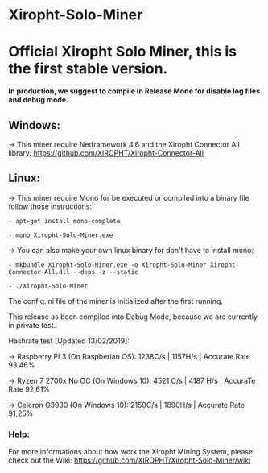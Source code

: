# Xiropht-Solo-Miner
<h1>Official Xiropht Solo Miner, this is the first stable version.</h1>

**In production, we suggest to compile in Release Mode for disable log files and debug mode.**

<h2>Windows:</h2>

-> This miner require Netframework 4.6 and the Xiropht Connector All library: https://github.com/XIROPHT/Xiropht-Connector-All

<h2>Linux:</h2>

-> This miner require Mono for be executed or compiled into a binary file follow those instructions:

~~~text
- apt-get install mono-complete

- mono Xiropht-Solo-Miner.exe
~~~

-> You can also make your own linux binary for don't have to install mono:

~~~text
- mkbundle Xiropht-Solo-Miner.exe -o Xiropht-Solo-Miner Xiropht-Connector-All.dll --deps -z --static

- ./Xiropht-Solo-Miner
~~~

The config.ini file of the miner is initialized after the first running.

This release as been compiled into Debug Mode, because we are currently in private test.

Hashrate test [Updated 13/02/2019]:

-> Raspberry PI 3 (On Raspberian OS): 1238C/s | 1157H/s | Accurate Rate 93.46%

-> Ryzen 7 2700x No OC (On Windows 10): 4521 C/s | 4187 H/s | AccuraTe Rate 92,61%

-> Celeron G3930 (On Windows 10): 2150C/s | 1890H/s | Accurate Rate 91,25%

<h3>Help:</h3>

For more informations about how work the Xiropht Mining System, please check out the Wiki: https://github.com/XIROPHT/Xiropht-Solo-Miner/wiki

